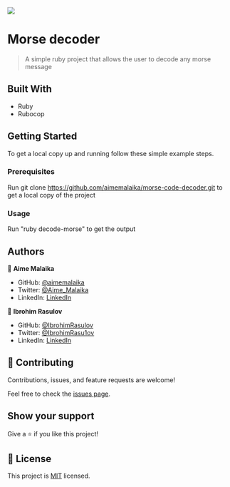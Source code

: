 ![](https://img.shields.io/badge/Microverse-blueviolet)

# Morse decoder

> A simple ruby project that allows the user to decode any morse message

## Built With

- Ruby
- Rubocop

## Getting Started

To get a local copy up and running follow these simple example steps.

### Prerequisites

Run git clone https://github.com/aimemalaika/morse-code-decoder.git to get a local copy of the project

### Usage

Run "ruby decode-morse" to get the output

## Authors

👤 **Aime Malaika**

- GitHub: [@aimemalaika](https://github.com/aimemalaika)
- Twitter: [@Aime_Malaika](https://twitter.com/Aime_Malaika)
- LinkedIn: [LinkedIn](https://www.linkedin.com/in/aimemalaika)

👤 **Ibrohim Rasulov**

- GitHub: [@IbrohimRasulov](https://github.com/IbrohimRasulov)
- Twitter: [@IbrohimRasu1ov](https://twitter.com/IbrohimRasu1ov)
- LinkedIn: [LinkedIn](https://www.linkedin.com/in/ibrohim-rasulov-a88352209/)

## 🤝 Contributing

Contributions, issues, and feature requests are welcome!

Feel free to check the [issues page](../../issues/).

## Show your support

Give a ⭐️ if you like this project!

## 📝 License

This project is [MIT](./MIT.md) licensed.
